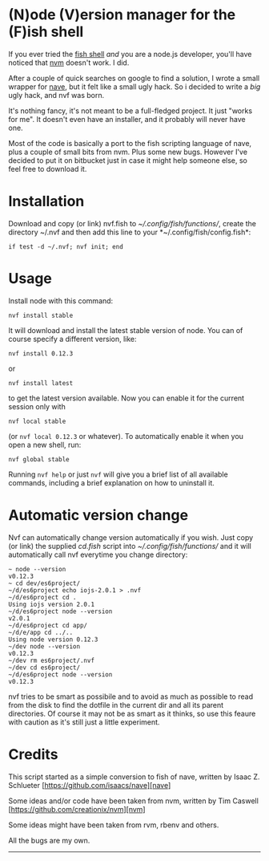 (N)ode (V)ersion manager for the (F)ish shell
=============================================

If you ever tried the [fish shell][fish] *and* you are a node.js developer, you'll have noticed that [nvm][nvm] doesn't work. I did.

After a couple of quick searches on google to find a solution, I wrote a small wrapper for [nave][nave], but it felt like a small ugly hack. So i decided to write a *big* ugly hack, and nvf was born.

It's nothing fancy, it's not meant to be a full-fledged project. It just "works for me". It doesn't even have an installer, and it probably will never have one.

Most of the code is basically a port to the fish scripting language of nave, plus a couple of small bits from nvm. Plus some new bugs. However I've decided to put it on bitbucket just in case it might help someone else, so feel free to download it.

Installation
============

Download and copy (or link) nvf.fish to *~/.config/fish/functions/*, create the directory ~/.nvf and then add this line to your *~/.config/fish/config.fish*:

    if test -d ~/.nvf; nvf init; end

Usage
=====

Install node with this command:

    nvf install stable

It will download and install the latest stable version of node. You can of course specify a different version, like:

    nvf install 0.12.3

or

    nvf install latest

to get the latest version available. Now you can enable it for the current session only with

    nvf local stable

(or `nvf local 0.12.3` or whatever). To automatically enable it when you open a new shell, run:

    nvf global stable

Running `nvf help` or just `nvf` will give you a brief list of all available commands, including a brief explanation on how to uninstall it.

Automatic version change
========================

Nvf can automatically change version automatically if you wish. Just copy (or link) the supplied *cd.fish* script into *~/.config/fish/functions/* and it will automatically call nvf everytime you change directory:

    ~ node --version
    v0.12.3
    ~ cd dev/es6project/
    ~/d/es6project echo iojs-2.0.1 > .nvf
    ~/d/es6project cd .
    Using iojs version 2.0.1
    ~/d/es6project node --version
    v2.0.1
    ~/d/es6project cd app/
    ~/d/e/app cd ../..
    Using node version 0.12.3
    ~/dev node --version
    v0.12.3
    ~/dev rm es6project/.nvf
    ~/dev cd es6project/
    ~/d/es6project node --version
    v0.12.3

nvf tries to be smart as possibile and to avoid as much as possible to read from the disk to find the dotfile in the current dir and all its parent directories. Of course it may not be as smart as it thinks, so use this feaure with caution as it's still just a little experiment.

Credits
=======

This script started as a simple conversion to fish of nave,
written by Isaac Z. Schlueter [https://github.com/isaacs/nave][nave]

Some ideas and/or code have been taken from nvm, written by
Tim Caswell [https://github.com/creationix/nvm][nvm]

Some ideas might have been taken from rvm, rbenv and others.

All the bugs are my own.

---

[fish]: http://fishshell.com/
[nvm]: https://github.com/creationix/nvm
[nave]: https://github.com/isaacs/nave
